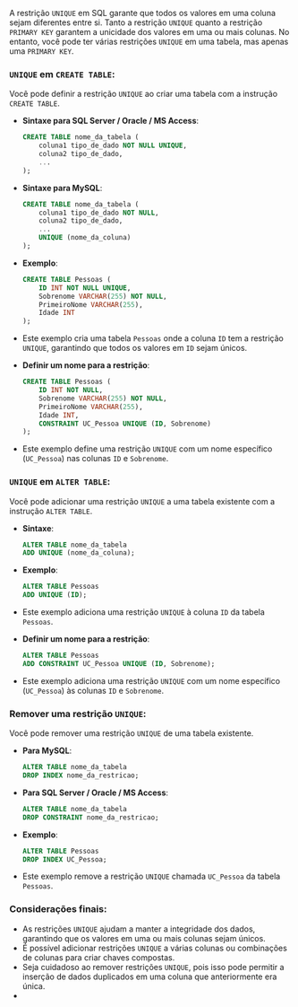 A restrição `UNIQUE` em SQL garante que todos os valores em uma coluna sejam diferentes entre si. Tanto a restrição `UNIQUE` quanto a restrição `PRIMARY KEY` garantem a unicidade dos valores em uma ou mais colunas. No entanto, você pode ter várias restrições `UNIQUE` em uma tabela, mas apenas uma `PRIMARY KEY`.

### `UNIQUE` em `CREATE TABLE`:

Você pode definir a restrição `UNIQUE` ao criar uma tabela com a instrução `CREATE TABLE`.

- **Sintaxe para SQL Server / Oracle / MS Access**:
    ```sql
    CREATE TABLE nome_da_tabela (
        coluna1 tipo_de_dado NOT NULL UNIQUE,
        coluna2 tipo_de_dado,
        ...
    );
    ```

- **Sintaxe para MySQL**:
    ```sql
    CREATE TABLE nome_da_tabela (
        coluna1 tipo_de_dado NOT NULL,
        coluna2 tipo_de_dado,
        ...
        UNIQUE (nome_da_coluna)
    );
    ```

- **Exemplo**:
    ```sql
    CREATE TABLE Pessoas (
        ID INT NOT NULL UNIQUE,
        Sobrenome VARCHAR(255) NOT NULL,
        PrimeiroNome VARCHAR(255),
        Idade INT
    );
    ```

- Este exemplo cria uma tabela `Pessoas` onde a coluna `ID` tem a restrição `UNIQUE`, garantindo que todos os valores em `ID` sejam únicos.

- **Definir um nome para a restrição**:
    ```sql
    CREATE TABLE Pessoas (
        ID INT NOT NULL,
        Sobrenome VARCHAR(255) NOT NULL,
        PrimeiroNome VARCHAR(255),
        Idade INT,
        CONSTRAINT UC_Pessoa UNIQUE (ID, Sobrenome)
    );
    ```

- Este exemplo define uma restrição `UNIQUE` com um nome específico (`UC_Pessoa`) nas colunas `ID` e `Sobrenome`.

### `UNIQUE` em `ALTER TABLE`:

Você pode adicionar uma restrição `UNIQUE` a uma tabela existente com a instrução `ALTER TABLE`.

- **Sintaxe**:
    ```sql
    ALTER TABLE nome_da_tabela
    ADD UNIQUE (nome_da_coluna);
    ```

- **Exemplo**:
    ```sql
    ALTER TABLE Pessoas
    ADD UNIQUE (ID);
    ```

- Este exemplo adiciona uma restrição `UNIQUE` à coluna `ID` da tabela `Pessoas`.

- **Definir um nome para a restrição**:
    ```sql
    ALTER TABLE Pessoas
    ADD CONSTRAINT UC_Pessoa UNIQUE (ID, Sobrenome);
    ```

- Este exemplo adiciona uma restrição `UNIQUE` com um nome específico (`UC_Pessoa`) às colunas `ID` e `Sobrenome`.

### Remover uma restrição `UNIQUE`:

Você pode remover uma restrição `UNIQUE` de uma tabela existente.

- **Para MySQL**:
    ```sql
    ALTER TABLE nome_da_tabela
    DROP INDEX nome_da_restricao;
    ```

- **Para SQL Server / Oracle / MS Access**:
    ```sql
    ALTER TABLE nome_da_tabela
    DROP CONSTRAINT nome_da_restricao;
    ```

- **Exemplo**:
    ```sql
    ALTER TABLE Pessoas
    DROP INDEX UC_Pessoa;
    ```

- Este exemplo remove a restrição `UNIQUE` chamada `UC_Pessoa` da tabela `Pessoas`.

### Considerações finais:

- As restrições `UNIQUE` ajudam a manter a integridade dos dados, garantindo que os valores em uma ou mais colunas sejam únicos.
- É possível adicionar restrições `UNIQUE` a várias colunas ou combinações de colunas para criar chaves compostas.
- Seja cuidadoso ao remover restrições `UNIQUE`, pois isso pode permitir a inserção de dados duplicados em uma coluna que anteriormente era única.
- 
